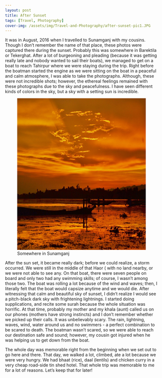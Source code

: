 ```yaml
---
layout: post
title: After Sunset
tags: [Travel, Photography]
cover-img: /assets/img/Travel-and-Photography/after-sunset-pic1.JPG 
---
```


It was in August, 2016 when I travelled to Sunamganj with my cousins. Though I don’t remember the name of that place, these photos were captured there during the sunset.  Probably this was somewhere in Barektila or Tekerghat. After a lot of burgeoning and pleading (because it was getting really late and nobody wanted to sail their boats), we managed to get on a boat to reach Tahirpur where we were staying during the trip. Right before the boatman started the engine as we were sitting on the boat in a peaceful and calm atmosphere, I was able to take the photographs. Although, these were not incredible shots; however, the ethereal feelings remained with these photographs due to the sky and peacefulness. I have seen different kinds of colors in the sky, but a sky with a setting sun is incredible. 

<figure>
<img src="/assets/img/Travel-and-Photography/after-sunset-pic2.JPG" width="700" height="500" class="center">
<figcaption> Somewhere in Sunamganj </figcaption>  
</figure>

After the sun set, it became really dark; before we could realize, a storm occurred. We were still in the middle of that Haor ( with no land nearby, or we were not able to see any. On that boat, there were seven people on board and only two had any swimming skills; of course, I wasn’t among those two. The boat was rolling a lot because of the wind and waves; then, I literally felt that the boat would capsize anytime and we would die.  After witnessing that calm and beautiful sky of sunset, I didn’t realize I would see a pitch-black dark sky with frightening lightnings. I started doing supplications, and recite some surah because the whole situation was horrific. At that time, probably my mother and my khala (aunt) called us on our phones (mothers have strong instincts) and I don’t remember whether we picked up their calls. It was unbelievably scary. The rain, lightning, waves, wind, water around us and no swimmers - a perfect combination to be scared to death. The boatman wasn’t scared, so we were able to reach our destination safe and sound; however, my cousin got injured when he was helping us to get down from the boat. 

The whole day was memorable right from the beginning when we set out to go here and there. That day, we walked a lot, climbed, ate a lot because we were very hungry. We had bhaat (rice), daal (lentils) and chicken curry in a very cheap road-side tin shed hotel. That whole trip was memorable to me for a lot of reasons. Let’s keep that for later!
     
